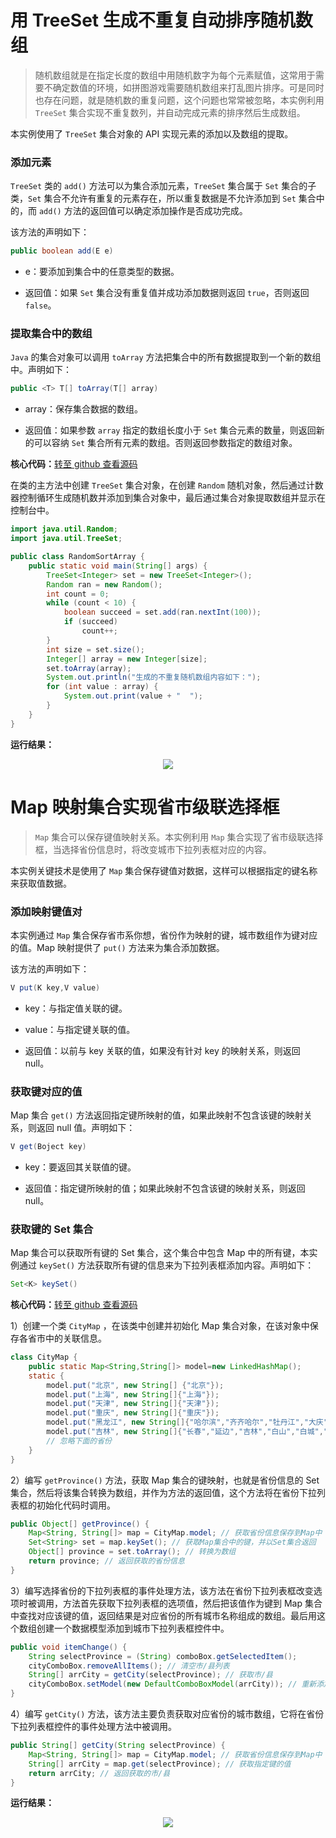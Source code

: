 # 用 TreeSet 生成不重复自动排序随机数组

> 随机数组就是在指定长度的数组中用随机数字为每个元素赋值，这常用于需要不确定数值的环境，如拼图游戏需要随机数组来打乱图片排序。可是同时也存在问题，就是随机数的重复问题，这个问题也常常被忽略，本实例利用 `TreeSet` 集合实现不重复数列，并自动完成元素的排序然后生成数组。

本实例使用了 `TreeSet` 集合对象的 API 实现元素的添加以及数组的提取。

### 添加元素

`TreeSet` 类的 `add()` 方法可以为集合添加元素，`TreeSet` 集合属于 `Set` 集合的子类，`Set` 集合不允许有重复的元素存在，所以重复数据是不允许添加到 `Set` 集合中的，而 `add()` 方法的返回值可以确定添加操作是否成功完成。

该方法的声明如下：

```java
public boolean add(E e)
```

- e：要添加到集合中的任意类型的数据。

- 返回值：如果 `Set` 集合没有重复值并成功添加数据则返回 `true`，否则返回 `false`。

### 提取集合中的数组

`Java` 的集合对象可以调用 `toArray` 方法把集合中的所有数据提取到一个新的数组中。声明如下：

```java
public <T> T[] toArray(T[] array)
```

- array：保存集合数据的数组。

- 返回值：如果参数 `array` 指定的数组长度小于 `Set` 集合元素的数量，则返回新的可以容纳 `Set` 集合所有元素的数组。否则返回参数指定的数组对象。

**核心代码：**<a href="https://github.com/renkaigis/KeepCoding/tree/master/2017/09/17" target="_blank">转至 github 查看源码</a>

在类的主方法中创建 `TreeSet` 集合对象，在创建 `Random` 随机对象，然后通过计数器控制循环生成随机数并添加到集合对象中，最后通过集合对象提取数组并显示在控制台中。

```java
import java.util.Random;
import java.util.TreeSet;

public class RandomSortArray {
    public static void main(String[] args) {
        TreeSet<Integer> set = new TreeSet<Integer>();
        Random ran = new Random();
        int count = 0;
        while (count < 10) {
            boolean succeed = set.add(ran.nextInt(100));
            if (succeed)
                count++;
        }
        int size = set.size();
        Integer[] array = new Integer[size];
        set.toArray(array);
        System.out.println("生成的不重复随机数组内容如下：");
        for (int value : array) {
            System.out.print(value + "  ");
        }
    }
}
```

**运行结果：**

<div align="center"><img src="http://image.renkaigis.com/keepcoding/2017091701.png"></div>

# Map 映射集合实现省市级联选择框

> `Map` 集合可以保存键值映射关系。本实例利用 `Map` 集合实现了省市级联选择框，当选择省份信息时，将改变城市下拉列表框对应的内容。

本实例关键技术是使用了 `Map` 集合保存键值对数据，这样可以根据指定的键名称来获取值数据。

### 添加映射键值对

本实例通过 `Map` 集合保存省市系你想，省份作为映射的键，城市数组作为键对应的值。Map 映射提供了 `put()` 方法来为集合添加数据。

该方法的声明如下：

```java
V put(K key,V value)
```

- key：与指定值关联的键。

- value：与指定键关联的值。

- 返回值：以前与 key 关联的值，如果没有针对 key 的映射关系，则返回 null。

### 获取键对应的值

Map 集合 `get()` 方法返回指定键所映射的值，如果此映射不包含该键的映射关系，则返回 null 值。声明如下：

```java
V get(Boject key)
```

- key：要返回其关联值的键。

- 返回值：指定键所映射的值；如果此映射不包含该键的映射关系，则返回 null。

### 获取键的 Set 集合

Map 集合可以获取所有键的 Set 集合，这个集合中包含 Map 中的所有键，本实例通过 `keySet()` 方法获取所有键的信息来为下拉列表框添加内容。声明如下：

```java
Set<K> keySet()
```

**核心代码：**<a href="https://github.com/renkaigis/KeepCoding/tree/master/2017/09/17" target="_blank">转至 github 查看源码</a>

1）创建一个类 `CityMap` ，在该类中创建并初始化 Map 集合对象，在该对象中保存各省市中的关联信息。

```java
class CityMap {
    public static Map<String,String[]> model=new LinkedHashMap();
    static {
        model.put("北京", new String[] {"北京"});
        model.put("上海", new String[]{"上海"});
        model.put("天津", new String[]{"天津"});
        model.put("重庆", new String[]{"重庆"});
        model.put("黑龙江", new String[]{"哈尔滨","齐齐哈尔","牡丹江","大庆","伊春","双鸭山","鹤岗","鸡西","佳木斯","七台河","黑河","绥化","大兴安岭"});
        model.put("吉林", new String[]{"长春","延边","吉林","白山","白城","四平","松原","辽源","大安","通化"});
        // 忽略下面的省份
    }
}
```

2）编写 `getProvince()` 方法，获取 Map 集合的键映射，也就是省份信息的 Set 集合，然后将该集合转换为数组，并作为方法的返回值，这个方法将在省份下拉列表框的初始化代码时调用。

```java
public Object[] getProvince() {
    Map<String, String[]> map = CityMap.model; // 获取省份信息保存到Map中
    Set<String> set = map.keySet(); // 获取Map集合中的键，并以Set集合返回
    Object[] province = set.toArray(); // 转换为数组
    return province; // 返回获取的省份信息
}
```

3）编写选择省份的下拉列表框的事件处理方法，该方法在省份下拉列表框改变选项时被调用，方法首先获取下拉列表框的选项值，然后把该值作为键到 Map 集合中查找对应该键的值，返回结果是对应省份的所有城市名称组成的数组。最后用这个数组创建一个数据模型添加到城市下拉列表框控件中。

```java
public void itemChange() {
    String selectProvince = (String) comboBox.getSelectedItem();
    cityComboBox.removeAllItems(); // 清空市/县列表
    String[] arrCity = getCity(selectProvince); // 获取市/县
    cityComboBox.setModel(new DefaultComboBoxModel(arrCity)); // 重新添加市/县列表的值
}
```

4）编写 `getCity()` 方法，该方法主要负责获取对应省份的城市数组，它将在省份下拉列表框控件的事件处理方法中被调用。

```java
public String[] getCity(String selectProvince) {
    Map<String, String[]> map = CityMap.model; // 获取省份信息保存到Map中
    String[] arrCity = map.get(selectProvince); // 获取指定键的值
    return arrCity; // 返回获取的市/县
}
```

**运行结果：**

<div align="center"><img src="http://image.renkaigis.com/keepcoding/2017091702.png"></div>